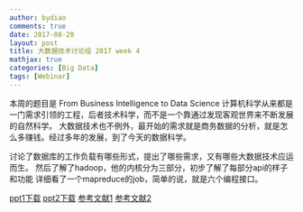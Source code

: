 ```yaml
---
author: bydiao
comments: true
date: 2017-08-20
layout: post
title: 大数据技术讨论组 2017 week 4
mathjax: true
categories: [Big Data]
tags: [Webinar]
---
```


本周的题目是    From Business Intelligence to Data Science
计算机科学从来都是一门需求引领的工程，后者技术科学，而不是一个靠通过发现客观世界来不断发展的自然科学。
大数据技术也不例外，最开始的需求就是商务数据的分析，就是怎么多赚钱。经过多年的发展，到了今天的数据科学。


讨论了数据库的工作负载有哪些形式，提出了哪些需求，又有哪些大数据技术应运而生。
然后了解了hadoop，他的内核分为三部分，初步了解了每部分api的样子和功能
详细看了一个mapreduce的job，简单的说，就是六个编程接口。




[ppt1下载](http://diaoboyu.cn/assets/2016_week1/2_from_BI_to_DataScience.pptx)
[ppt2下载](http://diaoboyu.cn/assets/2016_week1/Week2_SparkSummitChina2016.pptx)
[参考文献1](http://diaoboyu.cn/assets/2016_week1/Chaudhuri_Daya_1997.pdf)
[参考文献2](http://diaoboyu.cn/assets/2016_week1/Hammerbacher_2009.pdf)